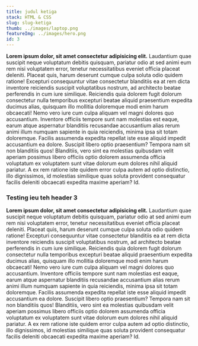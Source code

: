 ```yaml
---
title: judul ketiga
stack: HTML & CSS
slug: slug-ketiga
thumb: ../images/laptop.png
featureImg: ../images/hero.png
id: 3
---
```


**Lorem ipsum dolor, sit amet consectetur adipisicing elit.** Laudantium quae suscipit neque voluptatum debitis quisquam, pariatur odio at sed animi eum rem nisi voluptatem error, tenetur necessitatibus eveniet officia placeat deleniti. Placeat quis, harum deserunt cumque culpa soluta odio quidem ratione! Excepturi consequuntur vitae consectetur blanditiis ea at rem dicta inventore reiciendis suscipit voluptatibus nostrum, ad architecto beatae perferendis in cum iure similique. Reiciendis quia dolorem fugit dolorum consectetur nulla temporibus excepturi beatae aliquid praesentium expedita ducimus alias, quisquam illo mollitia doloremque modi enim harum obcaecati! Nemo vero iure cum culpa aliquam vel magni dolores quo accusantium. Inventore officiis tempore sunt nam molestias est eaque, earum atque aspernatur blanditiis recusandae accusantium alias rerum animi illum numquam sapiente in quia reiciendis, minima ipsa sit totam doloremque. Facilis assumenda expedita repellat iste esse aliquid impedit accusantium ea dolore. Suscipit libero optio praesentium? Tempora nam sit non blanditiis quos! Blanditiis, vero sint ea molestias quibusdam velit aperiam possimus libero officiis optio dolorem assumenda officia voluptatum ex voluptatem sunt vitae dolorum eum dolores nihil aliquid pariatur. A ex rem ratione iste quidem error culpa autem ad optio distinctio, illo dignissimos, id molestias similique quas soluta provident consequatur facilis deleniti obcaecati expedita maxime aperiam? Id.

### Testing ieu teh header 3

**Lorem ipsum dolor, sit amet consectetur adipisicing elit.** Laudantium quae suscipit neque voluptatum debitis quisquam, pariatur odio at sed animi eum rem nisi voluptatem error, tenetur necessitatibus eveniet officia placeat deleniti. Placeat quis, harum deserunt cumque culpa soluta odio quidem ratione! Excepturi consequuntur vitae consectetur blanditiis ea at rem dicta inventore reiciendis suscipit voluptatibus nostrum, ad architecto beatae perferendis in cum iure similique. Reiciendis quia dolorem fugit dolorum consectetur nulla temporibus excepturi beatae aliquid praesentium expedita ducimus alias, quisquam illo mollitia doloremque modi enim harum obcaecati! Nemo vero iure cum culpa aliquam vel magni dolores quo accusantium. Inventore officiis tempore sunt nam molestias est eaque, earum atque aspernatur blanditiis recusandae accusantium alias rerum animi illum numquam sapiente in quia reiciendis, minima ipsa sit totam doloremque. Facilis assumenda expedita repellat iste esse aliquid impedit accusantium ea dolore. Suscipit libero optio praesentium? Tempora nam sit non blanditiis quos! Blanditiis, vero sint ea molestias quibusdam velit aperiam possimus libero officiis optio dolorem assumenda officia voluptatum ex voluptatem sunt vitae dolorum eum dolores nihil aliquid pariatur. A ex rem ratione iste quidem error culpa autem ad optio distinctio, illo dignissimos, id molestias similique quas soluta provident consequatur facilis deleniti obcaecati expedita maxime aperiam? Id.